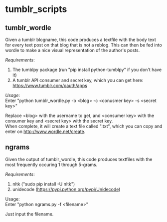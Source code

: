 # tumblr_scripts

## tumblr_wordle
Given a tumblr blogname, this code produces a textfile with the body text for every text post on that blog that is not a reblog.
This can then be fed into wordle to make a nice visual representation of the author's posts.

*Requirements*:  
1) The tumblpy package (run "pip install python-tumblpy" if you don't have it)  
2) A tumblr API consumer and secret key, which you can get here: https://www.tumblr.com/oauth/apps  

*Usage*:  
Enter "python tumblr_wordle.py -b \<blog\> -c \<conusmer key\> -s \<secret key\>"  

Replace \<blog\> with the username to get, and \<consumer key\> with the consumer key and \<secret key\> with the secret key.  
When complete, it will create a text file called "<blog>.txt", which you can copy and enter on http://www.wordle.net/create.

## ngrams
Given the output of tumblr_wordle, this code produces textfiles with the most frequently occuring 1 through 5-grams.

*Requirements*:  
1) nltk ("sudo pip install -U nltk")   
2) unidecode (https://pypi.python.org/pypi/Unidecode)  

Usage:  
Enter "python ngrams.py -f \<filename\>"  

Just input the filename.
